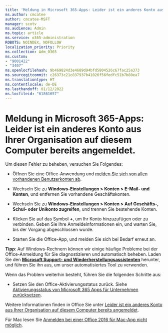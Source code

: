 ```yaml
---
title: 'Meldung in Microsoft 365-Apps: Leider ist ein anderes Konto aus Ihrer Organisation auf diesem Computer bereits angemeldet.'
ms.author: cmcatee
author: cmcatee-MSFT
manager: scotv
ms.audience: Admin
ms.topic: article
ms.service: o365-administration
ROBOTS: NOINDEX, NOFOLLOW
localization_priority: Priority
ms.collection: Adm_O365
ms.custom:
- "9001422"
- "3407"
ms.openlocfilehash: 9b469824d3e4689d94bfd5804526c67fac25a373
ms.sourcegitcommit: c26373c21c837937b41026f56fedfc51b7b80ea7
ms.translationtype: HT
ms.contentlocale: de-DE
ms.lasthandoff: 01/12/2022
ms.locfileid: "61861657"
---
```

# <a name="microsoft-365-apps-message---sorry-another-account-from-your-organization-is-already-signed-in"></a>Meldung in Microsoft 365-Apps: Leider ist ein anderes Konto aus Ihrer Organisation auf diesem Computer bereits angemeldet.

Um diesen Fehler zu beheben, versuchen Sie Folgendes:

- Öffnen Sie eine Office-Anwendung und [melden Sie sich von allen vorhandenen Benutzerkonten ab](https://support.office.com/article/sign-out-of-office-5a20dc11-47e9-4b6f-945d-478cb6d92071).

- Wechseln Sie zu **Windows-Einstellungen > Konten > E-Mail- und Konten**, und entfernen Sie vorhandene Geschäftskonten.

- Wechseln Sie zu **Windows-Einstellungen > Konten > Auf Geschäfts-, Schul- oder Unikonto zugreifen**, und trennen Sie bestehende Konten. 

- Klicken Sie auf das Symbol **+**, um Ihr Konto hinzuzufügen oder zu verbinden. Geben Sie Ihre Anmeldeinformationen ein, und warten Sie, bis der Vorgang abgeschlossen wurde.

- Starten Sie die Office-App, und melden Sie sich bei Bedarf erneut an. 

**Tipp**: Auf Windows-Rechnern können wir einige häufige Probleme bei der Office-Anmeldung für Sie diagnostizieren und automatisch beheben. Laden Sie den **[Microsoft Support- und Wiederherstellungsassistenten](https://aka.ms/SaRA-OfficeSignInScenario)** herunter, und führen Sie ihn aus, um unser automatisiertes Tool zu verwenden.

Wenn das Problem weiterhin besteht, führen Sie die folgenden Schritte aus: 

- Setzen Sie den Office-Aktivierungsstatus zurück. Siehe [Aktivierungsstatus von Microsoft 365 Apps für Unternehmen zurücksetzen](https://docs.microsoft.com/office365/troubleshoot/activation/reset-office-365-proplus-activation-state).

Weitere Informationen finden in Office Sie unter [Leider ist ein anderes Konto aus Ihrer Organisation auf diesem Computer bereits angemeldet](https://docs.microsoft.com/office/troubleshoot/error-messages/another-account-already-signed-in).

Für Mac lesen Sie [Anmelden bei einer Office 2016 für Mac-App nicht möglich](https://docs.microsoft.com/office365/troubleshoot/authentication/sign-in-to-office-2016-for-mac-fail).
